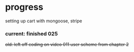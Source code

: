 # progress

setting up cart with mongoose, stripe

### current: finished 025

~~old: left off coding on video 011 user scheme from chapter 2~~

